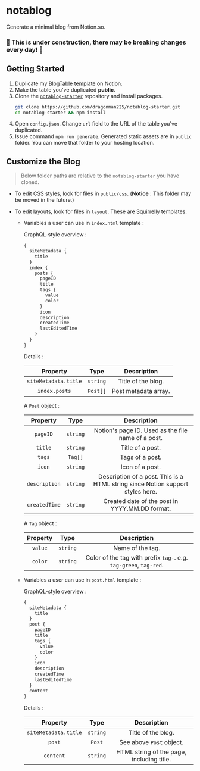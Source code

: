 # notablog

Generate a minimal blog from Notion.so.

### :construction: This is under construction, there may be breaking changes every day! :construction:

## Getting Started

1. Duplicate my [BlogTable template](https://www.notion.so/937c97eb6efb47f5864dc7fa66bbe88a?v=7076048baf9842238b74342f6b491c5b) on Notion.
2. Make the table you've duplicated **public**.
3. Clone the [`notablog-starter`](https://github.com/dragonman225/notablog-starter) repository and install packages.
   ```bash
   git clone https://github.com/dragonman225/notablog-starter.git
   cd notablog-starter && npm install
   ```
4. Open `config.json`. Change `url` field to the URL of the table you've duplicated.
5. Issue command `npm run generate`. Generated static assets are in `public` folder. You can move that folder to your hosting location.

## Customize the Blog

> Below folder paths are relative to the `notablog-starter` you have cloned.

* To edit CSS styles, look for files in `public/css`. (**Notice** : This folder may be moved in the future.)
* To edit layouts, look for files in `layout`. These are [Squirrelly](https://squirrelly.js.org/) templates.
  
  * Variables a user can use in `index.html` template :
  
    GraphQL-style overview :
  
    ```javascript
    {
      siteMetadata {
        title
      }
      index {
        posts {
          pageID
          title
          tags {
            value
            color
          }
          icon
          description
          createdTime
          lastEditedTime
        }
      }
    }
    ```
  
    Details :
  
    |       Property       |   Type   |     Description      |
    | :------------------: | :------: | :------------------: |
    | `siteMetadata.title` | `string` |  Title of the blog.  |
    |    `index.posts`     | `Post[]` | Post metadata array. |
  
    A `Post` object :
  
    |   Property    |   Type   |                         Description                          |
    | :-----------: | :------: | :----------------------------------------------------------: |
    |   `pageID`    | `string` |      Notion's page ID. Used as the file name of a post.      |
    |    `title`    | `string` |                       Title of a post.                       |
    |    `tags`     | `Tag[]`  |                       Tags of a post.                        |
    |    `icon`     | `string` |                       Icon of a post.                        |
    | `description` | `string` | Description of a post. This is a HTML string since Notion support styles here. |
    | `createdTime` | `string` |        Created date of the post in YYYY.MM.DD format.        |
  
    A `Tag` object :
  
    | Property |   Type   |                         Description                          |
    | :------: | :------: | :----------------------------------------------------------: |
    | `value`  | `string` |                       Name of the tag.                       |
    | `color`  | `string` | Color of the tag with prefix `tag-`. e.g. `tag-green`, `tag-red`. |
  
  * Variables a user can use in `post.html` template : 
  
    GraphQL-style overview :
    
    ```javascript
    {
      siteMetadata {
        title
      }
      post {
        pageID
        title
        tags {
          value
          color
        }
        icon
        description
        createdTime
        lastEditedTime
      }
      content
    }
    ```
    
    Details :
    
    |       Property       |   Type   |                Description                |
    | :------------------: | :------: | :---------------------------------------: |
    | `siteMetadata.title` | `string` |            Title of the blog.             |
    |        `post`        |  `Post`  |         See above `Post` object.          |
    |      `content`       | `string` | HTML string of the page, including title. |
